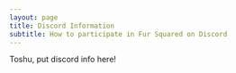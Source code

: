 ```yaml
---
layout: page
title: Discord Information
subtitle: How to participate in Fur Squared on Discord
---
```


Toshu, put discord info here!
